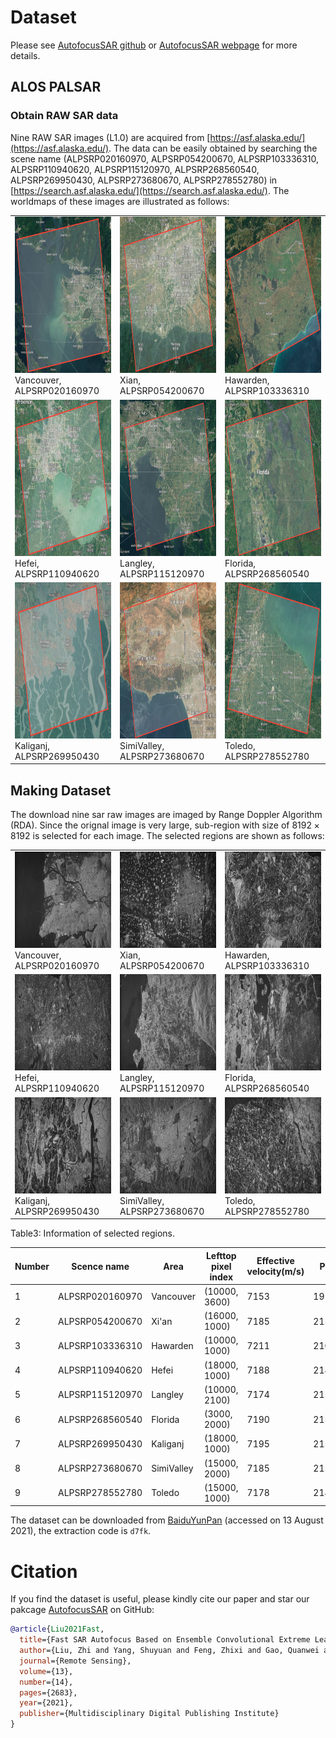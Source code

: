 
# Dataset

Please see [AutofocusSAR github](https://github.com/aisari/AutofocusSAR) or [AutofocusSAR webpage](https://aisari.iridescent.ink/AutofocusSAR/) for more details.

## ALOS PALSAR

### Obtain RAW SAR data

Nine RAW SAR images (L1.0) are acquired from [https://asf.alaska.edu/](https://asf.alaska.edu/). The data can be easily obtained by searching the scene name (ALPSRP020160970, ALPSRP054200670, ALPSRP103336310, ALPSRP110940620, ALPSRP115120970, ALPSRP268560540, ALPSRP269950430, ALPSRP273680670, ALPSRP278552780) in [https://search.asf.alaska.edu/](https://search.asf.alaska.edu/). The worldmaps of these images are illustrated as follows:

|                                                              |                                                              |                                                              |
| ------------------------------------------------------------ | ------------------------------------------------------------ | ------------------------------------------------------------ |
| <img src="./WorldMap/Vancouver.png" alt="Vancouver, ALPSRP020160970" title="Vancouver, ALPSRP020160970" width="250" height="250" /> Vancouver, ALPSRP020160970 | <img src="./WorldMap/Xian.png" alt="Xian, ALPSRP054200670" title="Xian, ALPSRP054200670" height="250" width="250" /> Xian, ALPSRP054200670 | <img src="./WorldMap/Hawarden.png" alt="Hawarden, ALPSRP103336310" title="Hawarden, ALPSRP103336310" height="250" width="250" /> Hawarden, ALPSRP103336310 |
| <img src="./WorldMap/Hefei.png" alt="Hefei, ALPSRP110940620" title="Hefei, ALPSRP110940620" height="250" width="250" /> Hefei, ALPSRP110940620 | <img src="./WorldMap/Langley.png" alt="Langley, ALPSRP115120970" title="Langley, ALPSRP115120970" height="250" width="250" /> Langley, ALPSRP115120970 | <img src="./WorldMap/Florida.png" alt="Florida, ALPSRP268560540" title="Florida, ALPSRP268560540" height="250" width="250" /> Florida, ALPSRP268560540 |
| <img src="./WorldMap/Kaliganj.png" alt="Kaliganj, ALPSRP269950430" title="Kaliganj, ALPSRP269950430" height="250" width="250" /> Kaliganj, ALPSRP269950430 | <img src="./WorldMap/SimiValley.png" alt="SimiValley, ALPSRP273680670" title="SimiValley, ALPSRP273680670" height="250" width="250" /> SimiValley, ALPSRP273680670 | <img src="./WorldMap/Toledo.png" alt="Toledo, ALPSRP278552780" title="Toledo, ALPSRP278552780" height="250" width="250" /> Toledo, ALPSRP278552780 |


## Making Dataset

The download nine sar raw images are imaged by Range Doppler Algorithm (RDA). Since the orignal image is very large, sub-region with size of $8192×8192$ is selected for each image. The selected regions are shown as follows: 

|   |   |   |
|---|---|---|
| ![Vancouver, ALPSRP020160970](./SelectedRegion/Vancouver.png "Vancouver, ALPSRP020160970") Vancouver, ALPSRP020160970  | ![Xian, ALPSRP054200670](./SelectedRegion/Xian.png "Xian, ALPSRP054200670") Xian, ALPSRP054200670  | ![Hawarden, ALPSRP103336310](./SelectedRegion/Hawarden.png "Hawarden, ALPSRP103336310") Hawarden, ALPSRP103336310  |
| ![Hefei, ALPSRP110940620](./SelectedRegion/Hefei.png "Hefei, ALPSRP110940620") Hefei, ALPSRP110940620  | ![Langley, ALPSRP115120970](./SelectedRegion/Langley.png "Langley, ALPSRP115120970") Langley, ALPSRP115120970  | ![Florida, ALPSRP268560540](./SelectedRegion/Florida.png "Florida, ALPSRP268560540") Florida, ALPSRP268560540  |
| ![Kaliganj, ALPSRP269950430](./SelectedRegion/Kaliganj.png "Kaliganj, ALPSRP269950430") Kaliganj, ALPSRP269950430  | ![SimiValley, ALPSRP273680670](./SelectedRegion/SimiValley.png "SimiValley, ALPSRP273680670") SimiValley, ALPSRP273680670  | ![Toledo, ALPSRP278552780](./SelectedRegion/Toledo.png "Toledo, ALPSRP278552780") Toledo, ALPSRP278552780  |

Table3: Information of  selected regions.

| Number   | Scence name  | Area  | Lefttop pixel index  | Effective velocity(m/s)  | PRF(Hz) |
|---|---|---|---|---|---|
| 1  | ALPSRP020160970  | Vancouver  | (10000, 3600)  | 7153  | 1912.0459  |
| 2  | ALPSRP054200670  | Xi'an      | (16000, 1000)  | 7185  | 2159.8272  |
| 3  | ALPSRP103336310  | Hawarden   | (10000, 1000)  | 7211  | 2105.2632  |
| 4  | ALPSRP110940620  | Hefei      | (18000, 1000)  | 7188  | 2145.9227  |
| 5  | ALPSRP115120970  | Langley    | (10000, 2100)  | 7174  | 2155.1724  |
| 6  | ALPSRP268560540  | Florida    | (3000, 2000)   | 7190  | 2159.8272  |
| 7  | ALPSRP269950430  | Kaliganj   | (18000, 1000)  | 7195  | 2159.8272  |
| 8  | ALPSRP273680670  | SimiValley | (15000, 2000)  | 7185  | 2155.1724  |
| 9  | ALPSRP278552780  | Toledo     | (15000, 1000)  | 7178  | 2141.3276  |



The dataset can be downloaded from [BaiduYunPan](https://pan.baidu.com/s/1BW8ZsP2TXqNU1MJFQrzZBQ) (accessed on 13 August 2021), the extraction code is ``d7fk``.



# Citation

If you find the dataset is useful, please kindly cite our paper and star our pakcage [AutofocusSAR](https://github.com/aisari/AutofocusSAR) on GitHub:

```bib
@article{Liu2021Fast,
  title={Fast SAR Autofocus Based on Ensemble Convolutional Extreme Learning Machine},
  author={Liu, Zhi and Yang, Shuyuan and Feng, Zhixi and Gao, Quanwei and Wang, Min},
  journal={Remote Sensing},
  volume={13},
  number={14},
  pages={2683},
  year={2021},
  publisher={Multidisciplinary Digital Publishing Institute}
}
```




